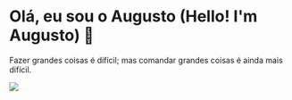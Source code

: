 
# Olá, eu sou o Augusto (Hello! I'm Augusto) 👋
Fazer grandes coisas é difícil; mas comandar grandes coisas é ainda mais difícil.

<img src="https://64.media.tumblr.com/1e59432e5fe2d7942df39fdd0223d294/9ec5a9ae5ba9f7db-ae/s1280x1920/8f45c6df3adc9f1a74b58a275b587982b5de8abc.gif">


